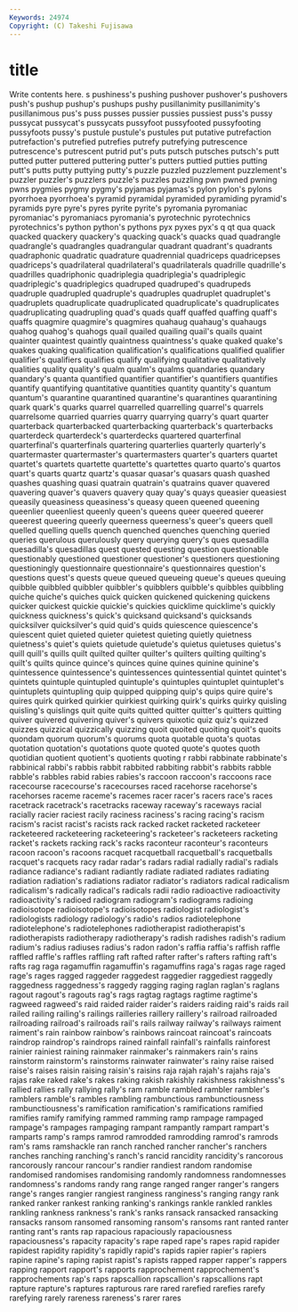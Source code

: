 ```yaml
---
Keywords: 24974 
Copyright: (C) Takeshi Fujisawa
---
```


# title

Write contents here.
s pushiness's pushing pushover
pushover's pushovers push's pushup pushup's pushups pushy pusillanimity pusillanimity's pusillanimous
pus's puss pusses pussier pussies pussiest puss's pussy pussycat pussycat's
pussycats pussyfoot pussyfooted pussyfooting pussyfoots pussy's pustule pustule's pustules put
putative putrefaction putrefaction's putrefied putrefies putrefy putrefying putrescence putrescence's putrescent
putrid put's puts putsch putsches putsch's putt putted putter puttered
puttering putter's putters puttied putties putting putt's putts putty puttying
putty's puzzle puzzled puzzlement puzzlement's puzzler puzzler's puzzlers puzzle's puzzles
puzzling pwn pwned pwning pwns pygmies pygmy pygmy's pyjamas pyjamas's
pylon pylon's pylons pyorrhoea pyorrhoea's pyramid pyramidal pyramided pyramiding pyramid's
pyramids pyre pyre's pyres pyrite pyrite's pyromania pyromaniac pyromaniac's pyromaniacs
pyromania's pyrotechnic pyrotechnics pyrotechnics's python python's pythons pyx pyxes pyx's
q qt qua quack quacked quackery quackery's quacking quack's quacks
quad quadrangle quadrangle's quadrangles quadrangular quadrant quadrant's quadrants quadraphonic quadratic
quadrature quadrennial quadriceps quadricepses quadriceps's quadrilateral quadrilateral's quadrilaterals quadrille quadrille's
quadrilles quadriphonic quadriplegia quadriplegia's quadriplegic quadriplegic's quadriplegics quadruped quadruped's quadrupeds
quadruple quadrupled quadruple's quadruples quadruplet quadruplet's quadruplets quadruplicate quadruplicated quadruplicate's
quadruplicates quadruplicating quadrupling quad's quads quaff quaffed quaffing quaff's quaffs
quagmire quagmire's quagmires quahaug quahaug's quahaugs quahog quahog's quahogs quail
quailed quailing quail's quails quaint quainter quaintest quaintly quaintness quaintness's
quake quaked quake's quakes quaking qualification qualification's qualifications qualified qualifier
qualifier's qualifiers qualifies qualify qualifying qualitative qualitatively qualities quality quality's
qualm qualm's qualms quandaries quandary quandary's quanta quantified quantifier quantifier's
quantifiers quantifies quantify quantifying quantitative quantities quantity quantity's quantum quantum's
quarantine quarantined quarantine's quarantines quarantining quark quark's quarks quarrel quarrelled
quarrelling quarrel's quarrels quarrelsome quarried quarries quarry quarrying quarry's quart
quarter quarterback quarterbacked quarterbacking quarterback's quarterbacks quarterdeck quarterdeck's quarterdecks quartered
quarterfinal quarterfinal's quarterfinals quartering quarterlies quarterly quarterly's quartermaster quartermaster's quartermasters
quarter's quarters quartet quartet's quartets quartette quartette's quartettes quarto quarto's
quartos quart's quarts quartz quartz's quasar quasar's quasars quash quashed
quashes quashing quasi quatrain quatrain's quatrains quaver quavered quavering quaver's
quavers quavery quay quay's quays queasier queasiest queasily queasiness queasiness's
queasy queen queened queening queenlier queenliest queenly queen's queens queer
queered queerer queerest queering queerly queerness queerness's queer's queers quell
quelled quelling quells quench quenched quenches quenching queried queries querulous
querulously query querying query's ques quesadilla quesadilla's quesadillas quest quested
questing question questionable questionably questioned questioner questioner's questioners questioning questioningly
questionnaire questionnaire's questionnaires question's questions quest's quests queue queued queueing
queue's queues queuing quibble quibbled quibbler quibbler's quibblers quibble's quibbles
quibbling quiche quiche's quiches quick quicken quickened quickening quickens quicker
quickest quickie quickie's quickies quicklime quicklime's quickly quickness quickness's quick's
quicksand quicksand's quicksands quicksilver quicksilver's quid quid's quids quiescence quiescence's
quiescent quiet quieted quieter quietest quieting quietly quietness quietness's quiet's
quiets quietude quietude's quietus quietuses quietus's quill quill's quills quilt
quilted quilter quilter's quilters quilting quilting's quilt's quilts quince quince's
quinces quine quines quinine quinine's quintessence quintessence's quintessences quintessential quintet
quintet's quintets quintuple quintupled quintuple's quintuples quintuplet quintuplet's quintuplets quintupling
quip quipped quipping quip's quips quire quire's quires quirk quirked
quirkier quirkiest quirking quirk's quirks quirky quisling quisling's quislings quit
quite quits quitted quitter quitter's quitters quitting quiver quivered quivering
quiver's quivers quixotic quiz quiz's quizzed quizzes quizzical quizzically quizzing
quoit quoited quoiting quoit's quoits quondam quorum quorum's quorums quota
quotable quota's quotas quotation quotation's quotations quote quoted quote's quotes
quoth quotidian quotient quotient's quotients quoting r rabbi rabbinate rabbinate's
rabbinical rabbi's rabbis rabbit rabbited rabbiting rabbit's rabbits rabble rabble's
rabbles rabid rabies rabies's raccoon raccoon's raccoons race racecourse racecourse's
racecourses raced racehorse racehorse's racehorses raceme raceme's racemes racer racer's
racers race's races racetrack racetrack's racetracks raceway raceway's raceways racial
racially racier raciest racily raciness raciness's racing racing's racism racism's
racist racist's racists rack racked racket racketed racketeer racketeered racketeering
racketeering's racketeer's racketeers racketing racket's rackets racking rack's racks raconteur
raconteur's raconteurs racoon racoon's racoons racquet racquetball racquetball's racquetballs racquet's
racquets racy radar radar's radars radial radially radial's radials radiance
radiance's radiant radiantly radiate radiated radiates radiating radiation radiation's radiations
radiator radiator's radiators radical radicalism radicalism's radically radical's radicals radii
radio radioactive radioactivity radioactivity's radioed radiogram radiogram's radiograms radioing radioisotope
radioisotope's radioisotopes radiologist radiologist's radiologists radiology radiology's radio's radios radiotelephone
radiotelephone's radiotelephones radiotherapist radiotherapist's radiotherapists radiotherapy radiotherapy's radish radishes radish's
radium radium's radius radiuses radius's radon radon's raffia raffia's raffish
raffle raffled raffle's raffles raffling raft rafted rafter rafter's rafters
rafting raft's rafts rag raga ragamuffin ragamuffin's ragamuffins raga's ragas
rage raged rage's rages ragged raggeder raggedest raggedier raggediest raggedly
raggedness raggedness's raggedy ragging raging raglan raglan's raglans ragout ragout's
ragouts rag's rags ragtag ragtags ragtime ragtime's ragweed ragweed's raid
raided raider raider's raiders raiding raid's raids rail railed railing
railing's railings railleries raillery raillery's railroad railroaded railroading railroad's railroads
rail's rails railway railway's railways raiment raiment's rain rainbow rainbow's
rainbows raincoat raincoat's raincoats raindrop raindrop's raindrops rained rainfall rainfall's
rainfalls rainforest rainier rainiest raining rainmaker rainmaker's rainmakers rain's rains
rainstorm rainstorm's rainstorms rainwater rainwater's rainy raise raised raise's raises
raisin raising raisin's raisins raja rajah rajah's rajahs raja's rajas
rake raked rake's rakes raking rakish rakishly rakishness rakishness's rallied
rallies rally rallying rally's ram ramble rambled rambler rambler's ramblers
ramble's rambles rambling rambunctious rambunctiousness rambunctiousness's ramification ramification's ramifications ramified
ramifies ramify ramifying rammed ramming ramp rampage rampaged rampage's rampages
rampaging rampant rampantly rampart rampart's ramparts ramp's ramps ramrod ramrodded
ramrodding ramrod's ramrods ram's rams ramshackle ran ranch ranched rancher
rancher's ranchers ranches ranching ranching's ranch's rancid rancidity rancidity's rancorous
rancorously rancour rancour's randier randiest random randomise randomised randomises randomising
randomly randomness randomnesses randomness's randoms randy rang range ranged ranger
ranger's rangers range's ranges rangier rangiest ranginess ranginess's ranging rangy
rank ranked ranker rankest ranking ranking's rankings rankle rankled rankles
rankling rankness rankness's rank's ranks ransack ransacked ransacking ransacks ransom
ransomed ransoming ransom's ransoms rant ranted ranter ranting rant's rants
rap rapacious rapaciously rapaciousness rapaciousness's rapacity rapacity's rape raped rape's
rapes rapid rapider rapidest rapidity rapidity's rapidly rapid's rapids rapier
rapier's rapiers rapine rapine's raping rapist rapist's rapists rapped rapper
rapper's rappers rapping rapport rapport's rapports rapprochement rapprochement's rapprochements rap's
raps rapscallion rapscallion's rapscallions rapt rapture rapture's raptures rapturous rare
rared rarefied rarefies rarefy rarefying rarely rareness rareness's rarer rares
